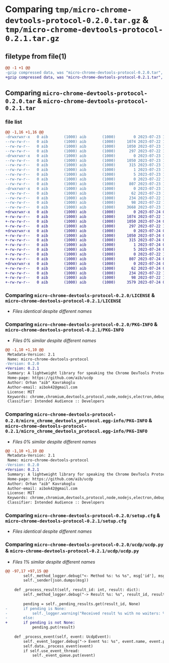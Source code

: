 # Comparing `tmp/micro-chrome-devtools-protocol-0.2.0.tar.gz` & `tmp/micro-chrome-devtools-protocol-0.2.1.tar.gz`

## filetype from file(1)

```diff
@@ -1 +1 @@
-gzip compressed data, was "micro-chrome-devtools-protocol-0.2.0.tar", last modified: Sun Jul 23 18:47:56 2023, max compression
+gzip compressed data, was "micro-chrome-devtools-protocol-0.2.1.tar", last modified: Mon Jul 24 08:53:28 2023, max compression
```

## Comparing `micro-chrome-devtools-protocol-0.2.0.tar` & `micro-chrome-devtools-protocol-0.2.1.tar`

### file list

```diff
@@ -1,16 +1,16 @@
-drwxrwxr-x   0 aib       (1000) aib       (1000)        0 2023-07-23 18:47:56.979317 micro-chrome-devtools-protocol-0.2.0/
--rw-rw-r--   0 aib       (1000) aib       (1000)     1074 2023-07-22 18:06:46.000000 micro-chrome-devtools-protocol-0.2.0/LICENSE
--rw-rw-r--   0 aib       (1000) aib       (1000)     1050 2023-07-23 18:47:56.979317 micro-chrome-devtools-protocol-0.2.0/PKG-INFO
--rw-rw-r--   0 aib       (1000) aib       (1000)      297 2023-07-22 18:18:13.000000 micro-chrome-devtools-protocol-0.2.0/README.md
-drwxrwxr-x   0 aib       (1000) aib       (1000)        0 2023-07-23 18:47:56.979317 micro-chrome-devtools-protocol-0.2.0/micro_chrome_devtools_protocol.egg-info/
--rw-rw-r--   0 aib       (1000) aib       (1000)     1050 2023-07-23 18:47:56.000000 micro-chrome-devtools-protocol-0.2.0/micro_chrome_devtools_protocol.egg-info/PKG-INFO
--rw-rw-r--   0 aib       (1000) aib       (1000)      315 2023-07-23 18:47:56.000000 micro-chrome-devtools-protocol-0.2.0/micro_chrome_devtools_protocol.egg-info/SOURCES.txt
--rw-rw-r--   0 aib       (1000) aib       (1000)        1 2023-07-23 18:47:56.000000 micro-chrome-devtools-protocol-0.2.0/micro_chrome_devtools_protocol.egg-info/dependency_links.txt
--rw-rw-r--   0 aib       (1000) aib       (1000)        5 2023-07-23 18:47:56.000000 micro-chrome-devtools-protocol-0.2.0/micro_chrome_devtools_protocol.egg-info/top_level.txt
--rw-rw-r--   0 aib       (1000) aib       (1000)        0 2023-07-22 18:06:33.000000 micro-chrome-devtools-protocol-0.2.0/pyproject.toml
--rw-rw-r--   0 aib       (1000) aib       (1000)      807 2023-07-23 18:47:56.979317 micro-chrome-devtools-protocol-0.2.0/setup.cfg
-drwxrwxr-x   0 aib       (1000) aib       (1000)        0 2023-07-23 18:47:56.979317 micro-chrome-devtools-protocol-0.2.0/ucdp/
--rw-rw-r--   0 aib       (1000) aib       (1000)       62 2023-07-23 18:41:46.000000 micro-chrome-devtools-protocol-0.2.0/ucdp/__init__.py
--rw-rw-r--   0 aib       (1000) aib       (1000)      234 2023-07-22 17:53:51.000000 micro-chrome-devtools-protocol-0.2.0/ucdp/data.py
--rw-rw-r--   0 aib       (1000) aib       (1000)       98 2023-07-22 17:53:51.000000 micro-chrome-devtools-protocol-0.2.0/ucdp/event.py
--rw-rw-r--   0 aib       (1000) aib       (1000)     3668 2023-07-23 18:21:41.000000 micro-chrome-devtools-protocol-0.2.0/ucdp/ucdp.py
+drwxrwxr-x   0 aib       (1000) aib       (1000)        0 2023-07-24 08:53:28.402273 micro-chrome-devtools-protocol-0.2.1/
+-rw-rw-r--   0 aib       (1000) aib       (1000)     1074 2023-07-22 18:06:46.000000 micro-chrome-devtools-protocol-0.2.1/LICENSE
+-rw-rw-r--   0 aib       (1000) aib       (1000)     1050 2023-07-24 08:53:28.402273 micro-chrome-devtools-protocol-0.2.1/PKG-INFO
+-rw-rw-r--   0 aib       (1000) aib       (1000)      297 2023-07-22 18:18:13.000000 micro-chrome-devtools-protocol-0.2.1/README.md
+drwxrwxr-x   0 aib       (1000) aib       (1000)        0 2023-07-24 08:53:28.402273 micro-chrome-devtools-protocol-0.2.1/micro_chrome_devtools_protocol.egg-info/
+-rw-rw-r--   0 aib       (1000) aib       (1000)     1050 2023-07-24 08:53:28.000000 micro-chrome-devtools-protocol-0.2.1/micro_chrome_devtools_protocol.egg-info/PKG-INFO
+-rw-rw-r--   0 aib       (1000) aib       (1000)      315 2023-07-24 08:53:28.000000 micro-chrome-devtools-protocol-0.2.1/micro_chrome_devtools_protocol.egg-info/SOURCES.txt
+-rw-rw-r--   0 aib       (1000) aib       (1000)        1 2023-07-24 08:53:28.000000 micro-chrome-devtools-protocol-0.2.1/micro_chrome_devtools_protocol.egg-info/dependency_links.txt
+-rw-rw-r--   0 aib       (1000) aib       (1000)        5 2023-07-24 08:53:28.000000 micro-chrome-devtools-protocol-0.2.1/micro_chrome_devtools_protocol.egg-info/top_level.txt
+-rw-rw-r--   0 aib       (1000) aib       (1000)        0 2023-07-22 18:06:33.000000 micro-chrome-devtools-protocol-0.2.1/pyproject.toml
+-rw-rw-r--   0 aib       (1000) aib       (1000)      807 2023-07-24 08:53:28.406273 micro-chrome-devtools-protocol-0.2.1/setup.cfg
+drwxrwxr-x   0 aib       (1000) aib       (1000)        0 2023-07-24 08:53:28.402273 micro-chrome-devtools-protocol-0.2.1/ucdp/
+-rw-rw-r--   0 aib       (1000) aib       (1000)       62 2023-07-24 08:41:58.000000 micro-chrome-devtools-protocol-0.2.1/ucdp/__init__.py
+-rw-rw-r--   0 aib       (1000) aib       (1000)      234 2023-07-22 17:53:51.000000 micro-chrome-devtools-protocol-0.2.1/ucdp/data.py
+-rw-rw-r--   0 aib       (1000) aib       (1000)       98 2023-07-22 17:53:51.000000 micro-chrome-devtools-protocol-0.2.1/ucdp/event.py
+-rw-rw-r--   0 aib       (1000) aib       (1000)     3579 2023-07-24 08:41:35.000000 micro-chrome-devtools-protocol-0.2.1/ucdp/ucdp.py
```

### Comparing `micro-chrome-devtools-protocol-0.2.0/LICENSE` & `micro-chrome-devtools-protocol-0.2.1/LICENSE`

 * *Files identical despite different names*

### Comparing `micro-chrome-devtools-protocol-0.2.0/PKG-INFO` & `micro-chrome-devtools-protocol-0.2.1/PKG-INFO`

 * *Files 0% similar despite different names*

```diff
@@ -1,10 +1,10 @@
 Metadata-Version: 2.1
 Name: micro-chrome-devtools-protocol
-Version: 0.2.0
+Version: 0.2.1
 Summary: A lightweight library for speaking the Chrome DevTools Protocol in order to debug JavaScript
 Home-page: https://github.com/aib/ucdp
 Author: Orhan "aib" Kavrakoglu
 Author-email: aibok42@gmail.com
 License: MIT
 Keywords: chrome,chromium,devtools,protocol,node,nodejs,electron,debugging,debugger
 Classifier: Intended Audience :: Developers
```

### Comparing `micro-chrome-devtools-protocol-0.2.0/micro_chrome_devtools_protocol.egg-info/PKG-INFO` & `micro-chrome-devtools-protocol-0.2.1/micro_chrome_devtools_protocol.egg-info/PKG-INFO`

 * *Files 0% similar despite different names*

```diff
@@ -1,10 +1,10 @@
 Metadata-Version: 2.1
 Name: micro-chrome-devtools-protocol
-Version: 0.2.0
+Version: 0.2.1
 Summary: A lightweight library for speaking the Chrome DevTools Protocol in order to debug JavaScript
 Home-page: https://github.com/aib/ucdp
 Author: Orhan "aib" Kavrakoglu
 Author-email: aibok42@gmail.com
 License: MIT
 Keywords: chrome,chromium,devtools,protocol,node,nodejs,electron,debugging,debugger
 Classifier: Intended Audience :: Developers
```

### Comparing `micro-chrome-devtools-protocol-0.2.0/setup.cfg` & `micro-chrome-devtools-protocol-0.2.1/setup.cfg`

 * *Files identical despite different names*

### Comparing `micro-chrome-devtools-protocol-0.2.0/ucdp/ucdp.py` & `micro-chrome-devtools-protocol-0.2.1/ucdp/ucdp.py`

 * *Files 1% similar despite different names*

```diff
@@ -97,17 +97,15 @@
 		self._method_logger.debug("<- Method %s: %s %s", msg['id'], msg['method'], msg['params'])
 		self._sender(json.dumps(msg))
 
 	def _process_result(self, result_id: int, result: dict):
 		self._method_logger.debug("-> Result %s: %s", result_id, result)
 
 		pending = self._pending_results.get(result_id, None)
-		if pending is None:
-			self._logger.warning("Received result %s with no waiters: %s", result_id, result)
-		else:
+		if pending is not None:
 			pending.put(result)
 
 	def _process_event(self, event: UcdpEvent):
 		self._event_logger.debug("-> Event %s: %s", event.name, event.params)
 		self.data._process_event(event)
 		if self.use_event_thread:
 			self._event_queue.put(event)
```

